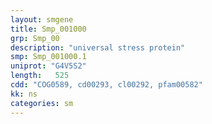 ```yaml
---
layout: smgene
title: Smp_001000
grp: Smp_00
description: "universal stress protein"
smp: Smp_001000.1
uniprot: "G4V5S2"
length:   525
cdd: "COG0589, cd00293, cl00292, pfam00582"
kk: ns
categories: sm
---
```

